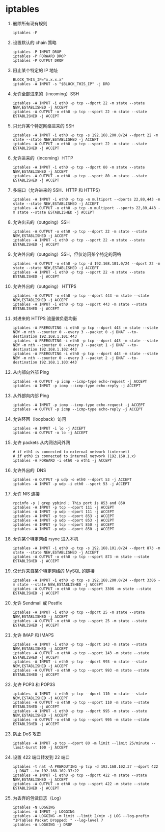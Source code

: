 # iptables
1. 删除所有现有规则

	```shell
	iptables -F
	```
2. 设置默认的 chain 策略

	```shell
	iptables -P INPUT DROP
	iptables -P FORWARD DROP
	iptables -P OUTPUT DROP
	```
3. 阻止某个特定的 IP 地址

	```shell
	BLOCK_THIS_IP="x.x.x.x"
	iptables -A INPUT -s "$BLOCK_THIS_IP" -j DRO
	```
4. 允许全部进来的（incoming）SSH

	```shell
	iptables -A INPUT -i eth0 -p tcp --dport 22 -m state --state NEW,ESTABLISHED -j ACCEPT
	iptables -A OUTPUT -o eth0 -p tcp --sport 22 -m state --state ESTABLISHED -j ACCEPT
	```
5. 只允许某个特定网络进来的 SSH

	```shell
	iptables -A INPUT -i eth0 -p tcp -s 192.168.200.0/24 --dport 22 -m state --state NEW,ESTABLISHED -j ACCEPT
	iptables -A OUTPUT -o eth0 -p tcp --sport 22 -m state --state ESTABLISHED -j ACCEPT
	```

6. 允许进来的（incoming）HTTP

	```shell
	iptables -A INPUT -i eth0 -p tcp --dport 80 -m state --state NEW,ESTABLISHED -j ACCEPT
	iptables -A OUTPUT -o eth0 -p tcp --sport 80 -m state --state ESTABLISHED -j ACCEPT
	```

7. 多端口（允许进来的 SSH、HTTP 和 HTTPS）

	```shell
	iptables -A INPUT -i eth0 -p tcp -m multiport --dports 22,80,443 -m state --state NEW,ESTABLISHED -j ACCEPT
	iptables -A OUTPUT -o eth0 -p tcp -m multiport --sports 22,80,443 -m state --state ESTABLISHED -j ACCEPT
	```
8. 允许出去的（outgoing）SSH
	```shell
	iptables -A OUTPUT -o eth0 -p tcp --dport 22 -m state --state NEW,ESTABLISHED -j ACCEPT
	iptables -A INPUT -i eth0 -p tcp --sport 22 -m state --state ESTABLISHED -j ACCEPT
	```
9. 允许外出的（outgoing）SSH，但仅访问某个特定的网络
	```shell
	iptables -A OUTPUT -o eth0 -p tcp -d 192.168.101.0/24 --dport 22 -m state --state NEW,ESTABLISHED -j ACCEPT
	iptables -A INPUT -i eth0 -p tcp --sport 22 -m state --state ESTABLISHED -j ACCEPT
	```
10. 允许外出的（outgoing） HTTPS
	```shell
	iptables -A OUTPUT -o eth0 -p tcp --dport 443 -m state --state NEW,ESTABLISHED -j ACCEPT
	iptables -A INPUT -i eth0 -p tcp --sport 443 -m state --state ESTABLISHED -j ACCEPT
	```
11. 对进来的 HTTPS 流量做负载均衡
	```shell
	iptables -A PREROUTING -i eth0 -p tcp --dport 443 -m state --state NEW -m nth --counter 0 --every 3 --packet 0 -j DNAT --to-destination 192.168.1.101:443
	iptables -A PREROUTING -i eth0 -p tcp --dport 443 -m state --state NEW -m nth --counter 0 --every 3 --packet 1 -j DNAT --to-destination 192.168.1.102:443
	iptables -A PREROUTING -i eth0 -p tcp --dport 443 -m state --state NEW -m nth --counter 0 --every 3 --packet 2 -j DNAT --to-destination 192.168.1.103:443
	```
12. 从内部向外部 Ping
	```shell
	iptables -A OUTPUT -p icmp --icmp-type echo-request -j ACCEPT
	iptables -A INPUT -p icmp --icmp-type echo-reply -j ACCEPT
	```
13. 从外部向内部 Ping
	```shell
	iptables -A INPUT -p icmp --icmp-type echo-request -j ACCEPT
	iptables -A OUTPUT -p icmp --icmp-type echo-reply -j ACCEPT
	```
14. 允许环回（loopback）访问
	```shell
	iptables -A INPUT -i lo -j ACCEPT
	iptables -A OUTPUT -o lo -j ACCEPT
	```
15. 允许 packets 从内网访问外网
	```shell
	# if eth1 is connected to external network (internet)
	# if eth0 is connected to internal network (192.168.1.x)
	iptables -A FORWARD -i eth0 -o eth1 -j ACCEPT
	```
16. 允许外出的  DNS
	```shell
	iptables -A OUTPUT -p udp -o eth0 --dport 53 -j ACCEPT
	iptables -A INPUT -p udp -i eth0 --sport 53 -j ACCEPT
	```
17. 允许 NIS 连接
	```shell
	rpcinfo -p | grep ypbind ; This port is 853 and 850
	iptables -A INPUT -p tcp --dport 111 -j ACCEPT
	iptables -A INPUT -p udp --dport 111 -j ACCEPT
	iptables -A INPUT -p tcp --dport 853 -j ACCEPT
	iptables -A INPUT -p udp --dport 853 -j ACCEPT
	iptables -A INPUT -p tcp --dport 850 -j ACCEPT
	iptables -A INPUT -p udp --dport 850 -j ACCEPT
	```
18. 允许某个特定网络 rsync 进入本机
	```shell
	iptables -A INPUT -i eth0 -p tcp -s 192.168.101.0/24 --dport 873 -m state --state NEW,ESTABLISHED -j ACCEPT
	iptables -A OUTPUT -o eth0 -p tcp --sport 873 -m state --state ESTABLISHED -j ACCEPT
	```
19. 仅允许来自某个特定网络的 MySQL 的链接
	```shell
	iptables -A INPUT -i eth0 -p tcp -s 192.168.200.0/24 --dport 3306 -m state --state NEW,ESTABLISHED -j ACCEPT
	iptables -A OUTPUT -o eth0 -p tcp --sport 3306 -m state --state ESTABLISHED -j ACCEPT
	```
	
20. 允许 Sendmail 或 Postfix
	```shell
	iptables -A INPUT -i eth0 -p tcp --dport 25 -m state --state NEW,ESTABLISHED -j ACCEPT
	iptables -A OUTPUT -o eth0 -p tcp --sport 25 -m state --state ESTABLISHED -j ACCEPT
	```
21. 允许 IMAP 和 IMAPS
	```shell
	iptables -A INPUT -i eth0 -p tcp --dport 143 -m state --state NEW,ESTABLISHED -j ACCEPT
	iptables -A OUTPUT -o eth0 -p tcp --sport 143 -m state --state ESTABLISHED -j ACCEPT
	iptables -A INPUT -i eth0 -p tcp --dport 993 -m state --state NEW,ESTABLISHED -j ACCEPT
	iptables -A OUTPUT -o eth0 -p tcp --sport 993 -m state --state ESTABLISHED -j ACCEPT
	```
22. 允许 POP3 和 POP3S
	```shell
	iptables -A INPUT -i eth0 -p tcp --dport 110 -m state --state NEW,ESTABLISHED -j ACCEPT
	iptables -A OUTPUT -o eth0 -p tcp --sport 110 -m state --state ESTABLISHED -j ACCEPT
	iptables -A INPUT -i eth0 -p tcp --dport 995 -m state --state NEW,ESTABLISHED -j ACCEPT
	iptables -A OUTPUT -o eth0 -p tcp --sport 995 -m state --state ESTABLISHED -j ACCEPT
	```
23. 防止 DoS 攻击
	```shell
	iptables -A INPUT -p tcp --dport 80 -m limit --limit 25/minute --limit-burst 100 -j ACCEPT
	```
24. 设置 422 端口转发到 22 端口
	```shell
	iptables -t nat -A PREROUTING -p tcp -d 192.168.102.37 --dport 422 -j DNAT --to 192.168.102.37:22
	iptables -A INPUT -i eth0 -p tcp --dport 422 -m state --state NEW,ESTABLISHED -j ACCEPT
	iptables -A OUTPUT -o eth0 -p tcp --sport 422 -m state --state ESTABLISHED -j ACCEPT
	```
25. 为丢弃的包做日志（Log）
	```shell
	iptables -N LOGGING
	iptables -A INPUT -j LOGGING
	iptables -A LOGGING -m limit --limit 2/min -j LOG --log-prefix "IPTables Packet Dropped: " --log-level 7
	iptables -A LOGGING -j DROP
	```

